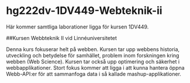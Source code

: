 # hg222dv-1DV449-Webteknik-ii

Här kommer samtliga laborationer ligga för kursen 1DV449.

##Kursen Webbteknik II vid Linnéuniversitetet

Denna kurs fokuserar helt på webben. Kursen tar upp webbens historia, utveckling och betydelse för samhället, problem inom forskningen kring webben (Web Science). Kursen tar också upp optimering och säkerhet i webbapplikationer. Stort fokus kommer att ligga i att kunna hantera öppna Webb-API:er för att sammanfoga data i så kallade mashup-applikationer.

